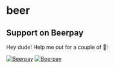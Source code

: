 # beer
## Support on Beerpay
Hey dude! Help me out for a couple of :beers:!

[![Beerpay](https://beerpay.io/clark42/beer/badge.svg?style=beer-square)](https://beerpay.io/clark42/beer)  [![Beerpay](https://beerpay.io/clark42/beer/make-wish.svg?style=flat-square)](https://beerpay.io/clark42/beer?focus=wish)